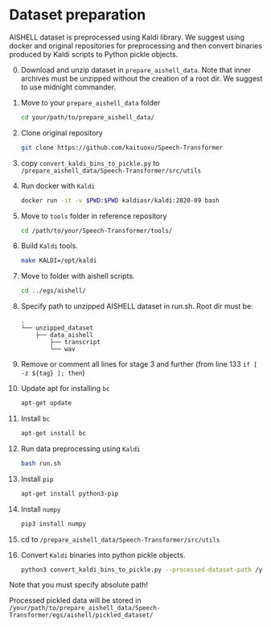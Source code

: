 # Dataset preparation

AISHELL dataset is preprocessed using Kaldi library. We suggest using docker
and original repositories for preprocessing and then convert binaries produced by Kaldi scripts to
Python pickle objects.

0. Download and unzip dataset in `prepare_aishell_data`. Note that inner archives must be unzipped without the creation of a root dir. We suggest to use midnight commander.
1. Move to your `prepare_aishell_data` folder

   ```bash
   cd your/path/to/prepare_aishell_data/
   ```

2. Clone original repository

   ```bash
   git clone https://github.com/kaituoxu/Speech-Transformer
   ```

3. copy `convert_kaldi_bins_to_pickle.py` to `/prepare_aishell_data/Speech-Transformer/src/utils`
4. Run docker with `Kaldi`

   ```bash
   docker run -it -v $PWD:$PWD kaldiasr/kaldi:2020-09 bash
   ```

5. Move to `tools` folder in reference repository

   ```bash
   cd /path/to/your/Speech-Transformer/tools/
   ```

6. Build `Kaldi` tools.

   ```bash
   make KALDI=/opt/kaldi
   ```

7. Move to folder with aishell scripts.

   ```bash
   cd ../egs/aishell/
   ```

8. Specify path to unzipped AISHELL dataset in run.sh. Root dir must be:

    ```shell
    .
    └── unzipped_dataset
        ├── data_aishell
            ├── transcript
            └── wav
    ```

9. Remove or comment all lines for stage 3 and further (from line 133 `if [ -z ${tag} ]; then`)
10. Update apt for installing `bc`

    ```bash
    apt-get update
    ```

11. Install `bc`

    ```bash
    apt-get install bc
    ```

12. Run data preprocessing using `Kaldi`

    ```bash
    bash run.sh
    ```

13. Install `pip`

    ```bash
    apt-get install python3-pip
    ```

14. Install `numpy`

    ```bash
    pip3 install numpy
    ```

15. cd to `/prepare_aishell_data/Speech-Transformer/src/utils`
16. Convert `Kaldi` binaries into python pickle objects.

    ```bash
    python3 convert_kaldi_bins_to_pickle.py --processed-dataset-path /your/path/to/prepare_aishell_data/Speech-Transformer/egs/aishell
    ```

Note that you must specify absolute path!

Processed pickled data will be stored in `/your/path/to/prepare_aishell_data/Speech-Transformer/egs/aishell/pickled_dataset/`
